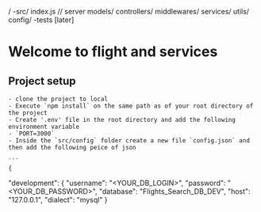 /
-src/
index.js // server
models/
controllers/
middlewares/
services/
utils/
config/
-tests [later]

# Welcome to flight and services

## Project setup

    - clone the project to local
    - Execute `npm install` on the same path as of your root directory of the project
    - Create '.env' file in the root directory and add the following environment variable
    - `PORT=3000`
    - Inside the `src/config` folder create a new file `config.json` and then add the following peice of json

    ```
    {

"development": {
"username": "<YOUR_DB_LOGIN>",
"password": "<YOUR_DB_PASSWORD>",
"database": "Flights_Search_DB_DEV",
"host": "127.0.0.1",
"dialect": "mysql"
}

```

```
